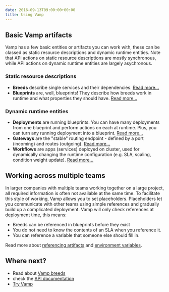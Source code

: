 ```yaml
---
date: 2016-09-13T09:00:00+00:00
title: Using Vamp
---
```


## Basic Vamp artifacts
Vamp has a few basic entities or artifacts you can work with, these can be classed as static resource descriptions and dynamic runtime entities. Note that API actions on static resource descriptions are mostly synchronous, while API actions on dynamic runtime entities are largely asychronous.

### Static resource descriptions

-   **Breeds** describe single services and their dependencies.  [Read more...](/documentation/using-vamp/breeds/)
-   **Blueprints** are, well, blueprints! They describe how breeds work in runtime and what properties they should have.  [Read more...](/documentation/using-vamp/blueprints/)  

### Dynamic runtime entities

-   **Deployments** are running blueprints. You can have many deployments from one blueprint and perform actions on each at runtime. Plus, you can turn any running deployment into a blueprint.  [Read more...](/documentation/using-vamp/deployments/)  
-   **Gateways** are the "stable" routing endpoint - defined by a port (incoming) and routes (outgoing).  [Read more...](/documentation/using-vamp/gateways/) 
-   **Workflows** are apps (services) deployed on cluster, used for dynamically changing the runtime configuration (e.g. SLA, scaling, condition weight update).  [Read more...](/documentation/using-vamp/workflows/)


## Working across multiple teams

In larger companies with multiple teams working together on a large project, all required information is often not available at the same time. To facilitate this style of working, Vamp allows you to set placeholders. Placeholders let you communicate with other teams using simple references and gradually build up a complicated deployment. Vamp will only check references at deployment time, this means:

- Breeds can be referenced in blueprints before they exist 
- You do not need to know the contents of an SLA when you reference it.
- You can reference a variable that someone else should fill in.

Read more about [referencing artifacts](/documentation/using-vamp/references/) and [environment variables](/documentation/using-vamp/environment-variables/).

## Where next?

* Read about [Vamp breeds](/documentation/using-vamp/breeds/)
* check the [API documentation](/documentation/api/)
* [Try Vamp](/try-vamp)

